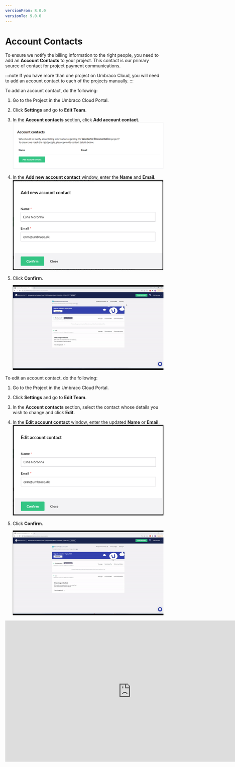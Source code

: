 ```yaml
---
versionFrom: 8.0.0
versionTo: 9.0.0
---
```


# Account Contacts

To ensure we notify the billing information to the right people, you need to add an **Account Contacts** to your project. This contact is our primary source of contact for project payment communications.

:::note
If you have more than one project on Umbraco Cloud, you will need to add an account contact to each of the projects manually.
:::

To add an account contact, do the following:

1. Go to the Project in the Umbraco Cloud Portal.
2. Click **Settings** and go to **Edit Team**.
3. In the **Account contacts** section, click **Add account contact**.
    ![Add account contact](images/add-account-contact.png)
4. In the **Add new account contact** window, enter the **Name** and **Email**.
    ![Add account contact form](images/add-account-contact-form.png)
5. Click **Confirm**.

    ![Add account contact form](images/Account-Contact.gif)

To edit an account contact, do the following:

1. Go to the Project in the Umbraco Cloud Portal.
2. Click **Settings** and go to **Edit Team**.
3. In the **Account contacts** section, select the contact whose details you wish to change and click **Edit**.
4. In the **Edit account contact** window, enter the updated **Name** or **Email**.
    ![Add account contact form](images/edit-account-contact-form.png)
5. Click **Confirm**.

    ![Add account contact form](images/Edit-Account-Contact.gif)

<iframe width="800" height="450" src="https://www.youtube.com/embed/GnX4svXWE8U?rel=0" frameborder="0" allow="autoplay; encrypted-media" allowfullscreen></iframe>

